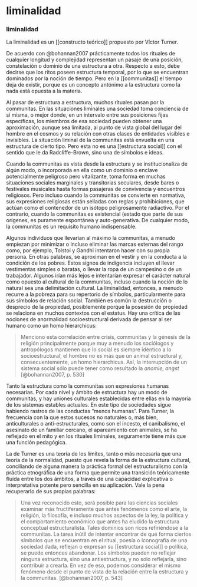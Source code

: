 # liminalidad
### liminalidad

La liminalidad es un [[constructo teórico]] propuesto por Víctor Turner.

De acuerdo con @bohannan2007 prácticamente todos los rituales de cualquier longitud y complejidad representan un pasaje de una posición, constelación o dominio de una estructura a otra. Respecto a esto, debe decirse que los ritos poseen estructura temporal, por lo que se encuentran dominados por la noción de tiempo. Pero en la [[communitas]] el tiempo deja de existir, porque es un concepto antónimo a la estructura como la nada está opuesta a la materia.

Al pasar de estructura a estructura, muchos rituales pasan por la communitas. En las situaciones liminales una sociedad toma conciencia de sí misma, o mejor donde, en un intervalo entre sus posiciones fijas específicas, los miembros de esa sociedad pueden obtener una aproximación, aunque sea limitada, al punto de vista global del lugar del hombre en el cosmos y su relación con otras clases de entidades visibles e invisibles. La situación liminal de la communitas está envuelta en una estructura de cierto tipo. Pero esta no es una [[estructura social]] con el sentido que le da Radcliffe-Brown, sino una de símbolos e ideas. 

Cuando la communitas es vista desde la estructura y se institucionaliza de algún modo, o incorporada en ella como un dominio o enclave potencialmente peligroso pero vitalizante, toma forma en muchas situaciones sociales marginales y transitorias seculares, desde bares o festivales musicales hasta formas pasajeras de convivencia y encuentros religiosos. Pero incluso cuando la communitas se convierte en normativa, sus expresiones religiosas están selladas con reglas y prohibiciones, que actúan como el contenedor de un isótopo peligrosamente radiactivo. Por el contrario, cuando la communitas es existencial (estado que parte de sus orígenes, es puramente espontánea y auto-generativa. De cualquier modo, la communitas es un requisito humano indispensable.

Algunos individuos que llevarían al máximo la communitas, a menudo empiezan por minimizar o incluso eliminar las marcas externas del rango como, por ejemplo, Tolstoi y Gandhi intentaron hacer con su propia persona. En otras palabras, se aproximan en el vestir y en la conducta a la condición de los pobres. Estos signos de indigencia incluyen el llevar vestimentas simples o baratas, o llevar la ropa de un campesino o de un trabajador. Algunos irían más lejos e intentarían expresar el carácter natural como opuesto al cultural de la communitas, incluso cuando la noción de lo natural sea una delimitación cultural. La liminalidad, entonces, a menudo recurre a la pobreza para su repertorio de símbolos, particularmente para sus símbolos de relación social. También es común la destrucción o desprecio de la propiedad, posiblemente porque la posesión de propiedad se relaciona en muchos contextos con el estatus.
Hay una crítica de las nociones de anormalidad socioestructural derivada de pensar al ser humano como un homo hierarchicus:

> Menciono esta correlación entre crisis, communitas y la génesis de la religión principalmente porque muy a menudo los sociólogos y antropólogos mantienen que lo social es siempre idéntico a lo socioestructural, el hombre no es más que un animal estructural y, consecuentemente, un homo hierarchicus. Así, la interrupción de un sistema social sólo puede tener como resultado la *anomie*, *angst* [@bohannan2007, p. 530]

Tanto la estructura como la communitas son expresiones humanas necesarias. Por cada nivel y ámbito de estructura hay un modo de communitas, y hay uniones culturales establecidas entre ellas en la mayoría de los sistemas estables actuales. En este tipo de sociedades sigue habiendo rastros de las conductas “menos humanas”. Para Turner, la frecuencia con la que estos sucesos no naturales o, más bien, anticulturales o anti-estructurales, como son el incesto, el canibalismo, el asesinato de un familiar cercano, el apareamiento con animales, se ha reflejado en el mito y en los rituales liminales, seguramente tiene más que una función pedagógica.

La de Turner es una teoría de los límites, tanto o más necesaria que una teoría de la normalidad, puesto que revela la forma de la estructura cultural, conciliando de alguna manera la práctica formal del estructuralismo con la práctica etnográfica de una forma que permite una transición teóricamente fluida entre los dos ámbitos, a través de una capacidad explicativa o interpretativa potente pero sencilla en su aplicación. Vale la pena recuperarlo de sus propias palabras:

> Una vez reconocido esto, será posible para las ciencias sociales examinar más fructíferamente que antes fenómenos como el arte, la religión, la filosofía, e incluso muchos aspectos de la ley, la política y el comportamiento económico que antes ha eludido la estructura conceptual estructuralista. Tales dominios son ricos refiriéndose a la communitas. La tarea inútil de intentar encontrar  de qué forma ciertos símbolos que se encuentran en el ritual, poesía o iconografía  de una sociedad dada, reflejan o expresan su [[estructura social]] o política, se puede entonces abandonar. Los símbolos pueden no reflejar ninguna estructura,  sino una antiestructura, y no solo reflejarla, sino contribuir a crearla. En vez de eso, podemos considerar el mismo fenómeno desde el punto de vista de la relación entre la estructura y la communitas. [@bohannan2007,  p. 543]
